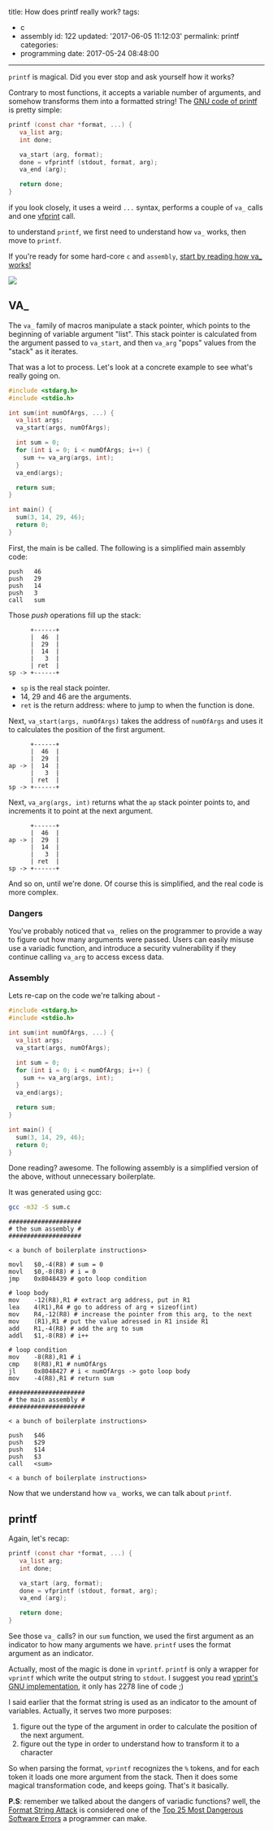 title: How does printf really work?
tags:
  - c
  - assembly
id: 122
updated: '2017-06-05 11:12:03'
permalink: printf
categories:
  - programming
date: 2017-05-24 08:48:00
---
`printf` is magical. Did you ever stop and ask yourself how it works?

Contrary to most functions, it accepts a variable number of arguments, and somehow transforms them into a formatted string! The [GNU code of printf](https://sourceware.org/git/?p=glibc.git;a=blob;f=stdio-common/printf.c;h=4c8f3a2a0c38ab27a2eed4d2ff3b804980aa8f9f;hb=3321010338384ecdc6633a8b032bb0ed6aa9b19a) is pretty simple:
```c
printf (const char *format, ...) {
   va_list arg;
   int done;

   va_start (arg, format);
   done = vfprintf (stdout, format, arg);
   va_end (arg);

   return done;
}
```
if you look closely, it uses a weird `...` syntax, performs a couple of `va_` calls and one [vfprint](https://sourceware.org/git/?p=glibc.git;a=blob;f=stdio-common/vfprintf.c;h=fc370e8cbc4e9652a2ed377b1c6f2324f15b1bf9;hb=3321010338384ecdc6633a8b032bb0ed6aa9b19a) call.

to understand `printf`, we first need to understand how `va_` works, then move to `printf`.

If you're ready for some hard-core `c` and `assembly`, [start by reading how va_ works!](/2017/05/24/printf#va_)

![](/images/2017/05/printf_seg_fault.jpg)


<!-- more -->


## VA_

The `va_` family of macros manipulate a stack pointer, which points to the beginning of variable argument "list". This stack pointer is calculated from the argument passed to `va_start`, and then `va_arg` "pops" values from the "stack" as it iterates.

That was a lot to process. Let's look at a concrete example to see what's really going on.

```c
#include <stdarg.h>
#include <stdio.h>

int sum(int numOfArgs, ...) {
  va_list args;
  va_start(args, numOfArgs);

  int sum = 0;
  for (int i = 0; i < numOfArgs; i++) {
    sum += va_arg(args, int);
  }
  va_end(args);

  return sum;
}

int main() {
  sum(3, 14, 29, 46);
  return 0;
}
```

First, the main is be called. The following is a simplified main assembly code:

```
push   46
push   29
push   14
push   3
call   sum
```

Those *push* operations fill up the stack:

```
      +------+
      |  46  |
      |  29  |
      |  14  |
      |   3  |
      | ret  |
sp -> +------+
```

- `sp` is the real stack pointer.
- 14, 29 and 46 are the arguments.
- `ret` is the return address: where to jump to when the function is done.

Next, `va_start(args, numOfArgs)` takes the address of `numOfArgs` and uses it to calculates the position of the first argument.

```
      +------+
      |  46  |
      |  29  |
ap -> |  14  |
      |   3  |
      | ret  |
sp -> +------+
```

Next, `va_arg(args, int)` returns what the `ap` stack pointer points to, and increments it to point at the next argument.

```
      +------+
      |  46  |
ap -> |  29  |
      |  14  |
      |   3  |
      | ret  |
sp -> +------+
```

And so on, until we're done. Of course this is simplified, and the real code is more complex.


### Dangers

You've probably noticed that `va_` relies on the programmer to provide a way to figure out how many arguments were passed. Users can easily misuse use a variadic function, and introduce a security vulnerability if they continue calling `va_arg` to access excess data. 

### Assembly

Lets re-cap on the code we're talking about -
```c
#include <stdarg.h>
#include <stdio.h>

int sum(int numOfArgs, ...) {
  va_list args;
  va_start(args, numOfArgs);

  int sum = 0;
  for (int i = 0; i < numOfArgs; i++) {
    sum += va_arg(args, int);
  }
  va_end(args);

  return sum;
}

int main() {
  sum(3, 14, 29, 46);
  return 0;
}
```

Done reading? awesome. The following assembly is a simplified version of the above, without unnecessary boilerplate.

It was generated using gcc:
```bash
gcc -m32 -S sum.c
```

```
####################
# the sum assembly #
####################

< a bunch of boilerplate instructions>

movl   $0,-4(R8) # sum = 0
movl   $0,-8(R8) # i = 0
jmp    0x8048439 # goto loop condition

# loop body
mov    -12(R8),R1 # extract arg address, put in R1
lea    4(R1),R4 # go to address of arg + sizeof(int)
mov    R4,-12(R8) # increase the pointer from this arg, to the next
mov    (R1),R1 # put the value adressed in R1 inside R1
add    R1,-4(R8) # add the arg to sum
addl   $1,-8(R8) # i++

# loop condition
mov    -8(R8),R1 # i
cmp    8(R8),R1 # numOfArgs
jl     0x8048427 # i < numOfArgs -> goto loop body
mov    -4(R8),R1 # return sum

#####################
# the main assembly #
#####################

< a bunch of boilerplate instructions>

push   $46
push   $29
push   $14
push   $3
call   <sum>

< a bunch of boilerplate instructions>
```

Now that we understand how `va_` works, we can talk about `printf`.

## printf

Again, let's recap:

```c
printf (const char *format, ...) {
   va_list arg;
   int done;

   va_start (arg, format);
   done = vfprintf (stdout, format, arg);
   va_end (arg);

   return done;
}
```

See those `va_` calls? in our `sum` function, we used the first argument as an indicator to how many arguments we have. `printf` uses the format argument as an indicator.

Actually, most of the magic is done in `vprintf`. `printf` is only a wrapper for `vprintf` which write the output string to `stdout`. I suggest you read [vprint's GNU implementation](https://sourceware.org/git/?p=glibc.git;a=blob;f=stdio-common/vfprintf.c;h=fc370e8cbc4e9652a2ed377b1c6f2324f15b1bf9;hb=3321010338384ecdc6633a8b032bb0ed6aa9b19a), it only has 2278 line of code ;)

I said earlier that the format string is used as an indicator to the amount of variables. Actually, it serves two more purposes:
 
1. figure out the type of the argument in order to calculate the position of the next argument.
2. figure out the type in order to understand how to transform it to a character

So when parsing the format, `vprintf` recognizes the `%` tokens, and for each token it loads one more argument from the stack. Then it does some magical transformation code, and keeps going. That's it basically.

__P.S__: remember we talked about the dangers of variadic functions? well, the [Format String Attack](https://cwe.mitre.org/top25/#CWE-134) is considered one of the [Top 25 Most Dangerous Software Errors](https://cwe.mitre.org/top25) a programmer can make.
